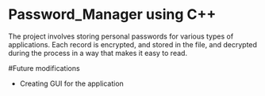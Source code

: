 # Password_Manager using C++
The project involves storing personal passwords for various types of applications. Each record is encrypted, and stored in the file, and decrypted during the process in a way that makes it easy to read.

#Future modifications
- Creating GUI for the application
